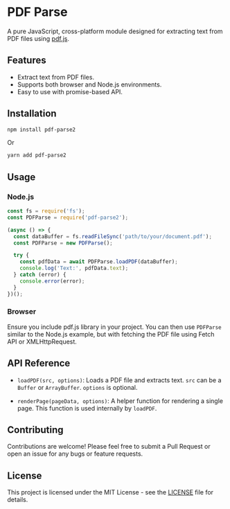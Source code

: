 # PDF Parse

A pure JavaScript, cross-platform module designed for extracting text from PDF files using [pdf.js](https://mozilla.github.io/pdf.js/).

## Features

- Extract text from PDF files.
- Supports both browser and Node.js environments.
- Easy to use with promise-based API.

## Installation

```bash
npm install pdf-parse2
```

Or

```bash
yarn add pdf-parse2
```

## Usage

### Node.js

```javascript
const fs = require('fs');
const PDFParse = require('pdf-parse2');

(async () => {
  const dataBuffer = fs.readFileSync('path/to/your/document.pdf');
  const PDFParse = new PDFParse();

  try {
    const pdfData = await PDFParse.loadPDF(dataBuffer);
    console.log('Text:', pdfData.text);
  } catch (error) {
    console.error(error);
  }
})();
```

### Browser

Ensure you include pdf.js library in your project. You can then use `PDFParse` similar to the Node.js example, but with fetching the PDF file using Fetch API or XMLHttpRequest.

## API Reference

- `loadPDF(src, options)`: Loads a PDF file and extracts text. `src` can be a `Buffer` or `ArrayBuffer`. `options` is optional.

- `renderPage(pageData, options)`: A helper function for rendering a single page. This function is used internally by `loadPDF`.

## Contributing

Contributions are welcome! Please feel free to submit a Pull Request or open an issue for any bugs or feature requests.

## License

This project is licensed under the MIT License - see the [LICENSE](LICENSE) file for details.
